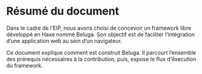 Résumé du document
==================

Dans le cadre de l’EIP, nous avons choisi de concevoir un framework libre développé en Haxe nommé Beluga. Son objectif est de faciliter l’intégration d’une application web au sein  d’un navigateur.


Ce document explique comment est construit Beluga. Il parcourt l’ensemble des prérequis nécessaires à la contribution, puis, expose le flux d'éxecution du framework.